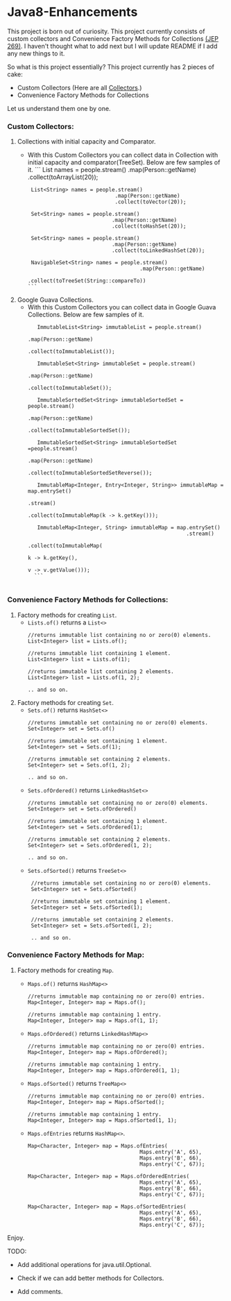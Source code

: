# Java8-Enhancements

This project is born out of curiosity. This project currently consists of custom collectors and Convenience Factory Methods for Collections [(JEP 269)]. I haven't thought what to add next but I will update README if I add any new things to it.

So what is this project essentially? This project currently has 2 pieces of cake:
  - Custom Collectors (Here are all [Collectors].)
  - Convenience Factory Methods for Collections

Let us understand them one by one.

### Custom Collectors:
 1. Collections with initial capacity and Comparator.
    * With this Custom Collectors you can collect data in Collection with initial capacity and comparator(TreeSet). Below are few samples of it.
          ```
           List<String> names = people.stream()
                                      .map(Person::getName)
                                      .collect(toArrayList(20));
           
           List<String> names = people.stream()
                                      .map(Person::getName)
                                      .collect(toVector(20));
           
           Set<String> names = people.stream()
                                     .map(Person::getName)
                                     .collect(toHashSet(20));
           
           Set<String> names = people.stream()
                                     .map(Person::getName)
                                     .collect(toLinkedHashSet(20));
           
           NavigableSet<String> names = people.stream()
                                              .map(Person::getName)
                                              .collect(toTreeSet(String::compareTo))
          ```

 2. Google Guava Collections.
    * With this Custom Collectors you can collect data in Google Guava Collections. Below are few samples of it.
        ```
           ImmutableList<String> immutableList = people.stream()
                                                       .map(Person::getName)
                                                       .collect(toImmutableList());
           
           ImmutableSet<String> immutableSet = people.stream()
                                                     .map(Person::getName)
                                                     .collect(toImmutableSet());
           
           ImmutableSortedSet<String> immutableSortedSet = people.stream()
                                                                 .map(Person::getName)
                                                                 .collect(toImmutableSortedSet());
           
           ImmutableSortedSet<String> immutableSortedSet =people.stream()
                                                                .map(Person::getName)
                                                                .collect(toImmutableSortedSetReverse());
           
           ImmutableMap<Integer, Entry<Integer, String>> immutableMap = map.entrySet()
                                                                           .stream()
                                                                           .collect(toImmutableMap(k -> k.getKey()));
           
           ImmutableMap<Integer, String> immutableMap = map.entrySet()
                                                           .stream()
                                                           .collect(toImmutableMap(
                                                                                k -> k.getKey(), 
                                                                                v -> v.getValue()));
          ```
          
### Convenience Factory Methods for Collections:
 1. Factory methods for creating ```List```.
    * ```Lists.of()``` returns a ```List<>```
        ```
        //returns immutable list containing no or zero(0) elements.
        List<Integer> list = Lists.of();
        
        //returns immutable list containing 1 element.
        List<Integer> list = Lists.of(1);
        
        //returns immutable list containing 2 elements.
        List<Integer> list = Lists.of(1, 2);
        
        .. and so on.
        
        ```
 2. Factory methods for creating ```Set```.
    * ```Sets.of()``` returns ```HashSet<>```
        ```
        //returns immutable set containing no or zero(0) elements.
        Set<Integer> set = Sets.of()
       
        //returns immutable set containing 1 element.
        Set<Integer> set = Sets.of(1);
        
        //returns immutable set containing 2 elements.
        Set<Integer> set = Sets.of(1, 2);
        
        .. and so on.
        ```
    * ```Sets.ofOrdered()``` returns ```LinkedHashSet<>```
        ```
        //returns immutable set containing no or zero(0) elements.
        Set<Integer> set = Sets.ofOrdered()
       
        //returns immutable set containing 1 element.
        Set<Integer> set = Sets.ofOrdered(1);
        
        //returns immutable set containing 2 elements.
        Set<Integer> set = Sets.ofOrdered(1, 2);
        
        .. and so on.
        ```
    * ```Sets.ofSorted()``` returns ```TreeSet<>```
       ```
        //returns immutable set containing no or zero(0) elements.
        Set<Integer> set = Sets.ofSorted()
       
        //returns immutable set containing 1 element.
        Set<Integer> set = Sets.ofSorted(1);
        
        //returns immutable set containing 2 elements.
        Set<Integer> set = Sets.ofSorted(1, 2);
        
        .. and so on.
        ```

### Convenience Factory Methods for Map:
 1. Factory methods for creating ```Map```.
    * ```Maps.of()``` returns ```HashMap<>```
      ```
      //returns immutable map containing no or zero(0) entries.
      Map<Integer, Integer> map = Maps.of();
      
      //returns immutable map containing 1 entry.
      Map<Integer, Integer> map = Maps.of(1, 1);
      ```
    * ```Maps.ofOrdered()``` returns ```LinkedHashMap<>```
       ```
      //returns immutable map containing no or zero(0) entries.
      Map<Integer, Integer> map = Maps.ofOrdered();
      
      //returns immutable map containing 1 entry.
      Map<Integer, Integer> map = Maps.ofOrdered(1, 1);
       ```
    * ```Maps.ofSorted()``` returns ```TreeMap<>```
       ```
      //returns immutable map containing no or zero(0) entries.
      Map<Integer, Integer> map = Maps.ofSorted();
      
      //returns immutable map containing 1 entry.
      Map<Integer, Integer> map = Maps.ofSorted(1, 1);
       ```
       
    * ```Maps.ofEntries``` returns ```HashMap<>```.
     
       ```
       Map<Character, Integer> map = Maps.ofEntries(
                                           Maps.entry('A', 65), 
                                           Maps.entry('B', 66), 
                                           Maps.entry('C', 67));
                                           
       Map<Character, Integer> map = Maps.ofOrderedEntries(
                                           Maps.entry('A', 65), 
                                           Maps.entry('B', 66), 
                                           Maps.entry('C', 67));
                                           
       Map<Character, Integer> map = Maps.ofSortedEntries(
                                           Maps.entry('A', 65), 
                                           Maps.entry('B', 66), 
                                           Maps.entry('C', 67));
       ```

Enjoy.

TODO:
* Add additional operations for java.util.Optional.
* Check if we can add better methods for Collectors.
* Add comments.

   [(JEP 269)]: <http://openjdk.java.net/jeps/269>
   [Collectors]: <https://github.com/savanibharat/custom-collectors/blob/master/src/main/java/com/codingopus/collectors/CustomCollectors.java>
   [ReadMe Guide]: <https://guides.github.com/features/mastering-markdown/>
  
